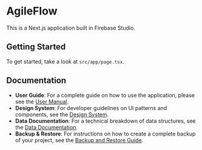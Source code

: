 # AgileFlow

This is a Next.js application built in Firebase Studio.

## Getting Started

To get started, take a look at `src/app/page.tsx`.

## Documentation

- **User Guide**: For a complete guide on how to use the application, please see the [User Manual](docs/user-manual.md).
- **Design System**: For developer guidelines on UI patterns and components, see the [Design System](docs/design-system.md).
- **Data Documentation**: For a technical breakdown of data structures, see the [Data Documentation](docs/data-documentation.md).
- **Backup & Restore**: For instructions on how to create a complete backup of your project, see the [Backup and Restore Guide](docs/backup-and-restore.md).
